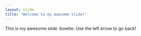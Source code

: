```yaml
---
layout: slide
title: "Welcome to my awesome slide!"
---
```

This is my awesome slide :bowtie:
Use the left arrow to go back!
